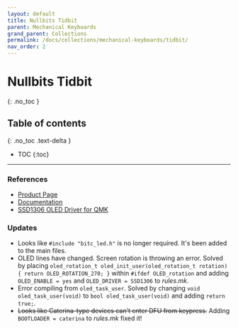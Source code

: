 ```yaml
---
layout: default
title: Nullbits Tidbit
parent: Mechanical Keyboards
grand_parent: Collections
permalink: /docs/collections/mechanical-keyboards/tidbit/
nav_order: 2
---
```


# Nullbits Tidbit
{: .no_toc }

## Table of contents
{: .no_toc .text-delta }

- TOC
{:toc}

---

### References
* [Product Page](https://nullbits.co/tidbit/)
* [Documentation](https://nullbits.co/start/)
* [SSD1306 OLED Driver for QMK](https://docs.qmk.fm/#/feature_oled_driver)

### Updates
* Looks like `#include "bitc_led.h"` is no longer required. It's been added to the main files.
* OLED lines have changed. Screen rotation is throwing an error. Solved by placing `oled_rotation_t oled_init_user(oled_rotation_t rotation) { return OLED_ROTATION_270; }` within `#ifdef OLED_rotation` and adding `OLED_ENABLE = yes` and `OLED_DRIVER = SSD1306` to *rules.mk*.
* Error compiling from `oled_task_user`. Solved by changing `void oled_task_user(void)` to `bool oled_task_user(void)` and adding `return true;`.
* ~~Looks like Caterina-type devices can't enter DFU from keypress.~~ Adding `BOOTLOADER = caterina` to *rules.mk* fixed it!
